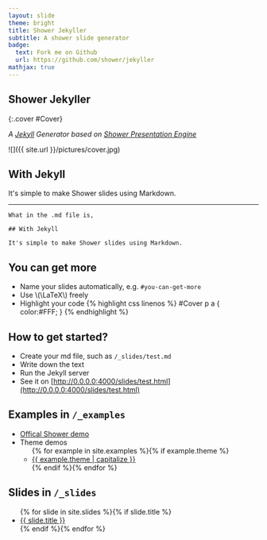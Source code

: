 ```yaml
---
layout: slide
theme: bright
title: Shower Jekyller
subtitle: A shower slide generator
badge:
  text: Fork me on Github
  url: https://github.com/shower/jekyller
mathjax: true
---
```


## Shower Jekyller
{:.cover #Cover}

*A [Jekyll](http://jekyllrb.com) Generator based on [Shower Presentation Engine](http://github.com/shower/shower)*

![]({{ site.url }}/pictures/cover.jpg)
<!-- photo by John Carey, fiftyfootshadows.net -->

<style>
#Cover h2 {
  margin:30px 0 0;
  color:#FFF;
  text-align:center;
  font-size:70px;
}
#Cover p {
  margin:10px 0 0;
  text-align:center;
  color:#FFF;
  font-style:italic;
  font-size:20px;
}
#Cover p a {
  color:#FFF;
}
</style>


## With Jekyll

It's simple to make Shower slides using Markdown. 

---
    What in the .md file is,

    ## With Jekyll

    It's simple to make Shower slides using Markdown. 


## You can get more

- Name your slides automatically, e.g. `#you-can-get-more`
- Use \\(\LaTeX\\) freely
- Highlight your code
{% highlight css linenos %}
#Cover p a {
  color:#FFF;
}
{% endhighlight %}


## How to get started?

- Create your md file, such as `/_slides/test.md`
- Write down the text
- Run the Jekyll server
- See it on [http://0.0.0.0:4000/slides/test.html](http://0.0.0.0:4000/slides/test.html)


## Examples in `/_examples`

<ul>
  <li><a href="{{ site.url }}/examples/shower.html">Offical Shower demo</a></li>
  <li>Theme demos<ul>
    {% for example in site.examples %}{% if example.theme %}<li><a href="{{ site.url }}{{ example.url }}">{{ example.theme | capitalize }}</a></li>{% endif %}{% endfor %}
  </ul></li>
</ul>


## Slides in `/_slides`
<ul>
  {% for slide in site.slides %}{% if slide.title %}<li><a href="{{ site.url }}{{ slide.url }}">{{ slide.title }}</a></li>{% endif %}{% endfor %}
</ul>

